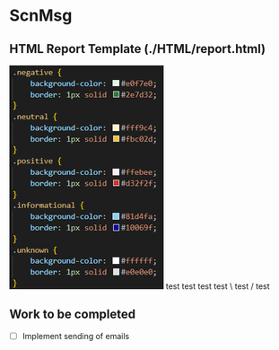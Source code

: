 # ScnMsg

## HTML Report Template (./HTML/report.html)
![Screenshot of the HTML color definitions for categories of detections.](./readme_images/html_coloring.png)
test test test
test \ test / test

## Work to be completed
- [ ] Implement sending of emails